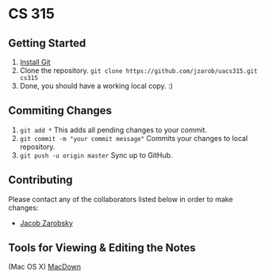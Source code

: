 # CS 315

## Getting Started
1. [Install Git](https://git-scm.com/book/en/v2/Getting-Started-Installing-Git)
2. Clone the repository. `git clone https://github.com/jzarob/uacs315.git cs315`
3. Done, you should have a working local copy. :)

## Commiting Changes
1. `git add *` This adds all pending changes to your commit.
2. `git commit -m "your commit message"` Commits your changes to local repository.
3. `git push -u origin master` Sync up to GitHub.

## Contributing
Please contact any of the collaborators listed below in order to make changes:
- [Jacob Zarobsky](mailto:jazarobsky@crimson.ua.edu)

## Tools for Viewing & Editing the Notes
(Mac OS X) [MacDown](https://github.com/uranusjr/macdown)
